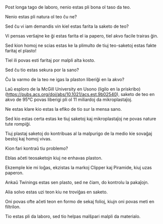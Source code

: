 Post longa tago de laboro, nenio estas pli bona ol taso da teo.

Nenio estas pli natura ol teo ĉu ne?

Sed ĉu vi iam demandis vin kiel estas farita la saketo de teo?

Vi pensas verŝajne ke ĝi estas farita el ia papero, tiel akvo facile trairas ĝin.

Sed kion homoj ne scias estas ke la plimulto de tiuj teo-saketoj estas fakte faritaj el plasto!

Tiel ili povas esti faritaj por malpli alta kosto.

Sed ĉu tio estas sekura por la sano?

Ĉu la varmo de la teo ne igas la plaston liberiĝi en la akvo?

Laŭ esploro de la McGill University en Usono (ligilo en la priskribo) (https://pubs.acs.org/doi/abs/10.1021/acs.est.9b02540), saketo de teo en akvo de 95°C povas liberigi pli ol 11 miliardoj da mikroplastaĵoj.

Ne estas klare kio estas la efiko de tio sur la mensa sano.

Sed kio estas certa estas ke tiuj saketoj kaj mikroplastaĵoj ne povas nature tute rompiĝi.

Tiuj plastaj saketoj do kontribuas al la malpurigo de la medio kie sovaĝaj bestoj kaj homoj vivas.

Kion fari kontraŭ tiu problemo?

Eblas aĉeti teosaketojn kiuj ne enhavas plaston.

Ekzemple kie mi loĝas, ekzistas la markoj Clipper kaj Piramide, kiuj uzas paperon.

Ankaŭ Twinings estas sen plasto, sed ne ĉiam, do kontrolu la pakaĵojn.

Alia solvo estas uzi teon kiu ne troviĝas en saketo.

Oni povas ofte aĉeti teon en formo de sekaj folioj, kiujn oni povas meti en filtrilon.

Tio estas pli da laboro, sed tio helpas malŝpari malpli da materialo.